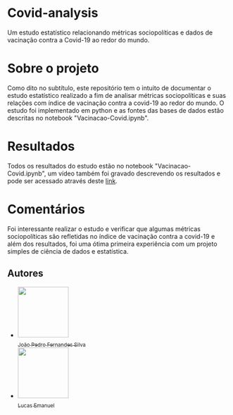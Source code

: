 # Covid-analysis
Um estudo estatístico relacionando métricas sociopolíticas e dados de vacinação contra a Covid-19 ao redor do mundo.

# Sobre o projeto
Como dito no subtítulo, este repositório tem o intuito de documentar o estudo estatístico realizado a fim de analisar métricas sociopolíticas e suas relações com índice de vacinação contra a covid-19 ao redor do mundo. O estudo foi implementado em python e as fontes das bases de dados estão descritas no notebook "Vacinacao-Covid.ipynb".

# Resultados
Todos os resultados do estudo estão no notebook "Vacinacao-Covid.ipynb", um vídeo também foi gravado descrevendo os resultados e pode ser acessado através deste [link](https://www.youtube.com/watch?v=HMkyZGNmSRE).

# Comentários
Foi interessante realizar o estudo e verificar que algumas métricas sociopolíticas são refletidas no índice de vacinação contra a covid-19 e além dos resultados, foi uma ótima primeira experiência com um projeto simples de ciência de dados e estatística.

## Autores

- [<img src="https://avatars.githubusercontent.com/u/73205375?v=4" width=115><br><sub>João Pedro Fernandes Silva</sub>](https://github.com/JoaoP-Silva)
- [<img src="https://avatars.githubusercontent.com/u/49126085?v=4" width=115><br><sub>Lucas Emanuel</sub>](https://github.com/ealucas)
